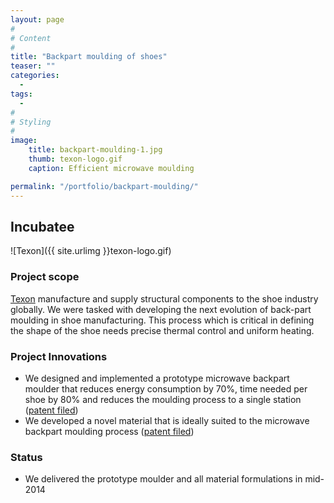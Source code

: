 ```yaml
---
layout: page
#
# Content
#
title: "Backpart moulding of shoes"
teaser: ""
categories:
  -
tags:
  -
#
# Styling
#
image:
    title: backpart-moulding-1.jpg
    thumb: texon-logo.gif
    caption: Efficient microwave moulding

permalink: "/portfolio/backpart-moulding/"
---
```


## Incubatee
![Texon]({{ site.urlimg }}texon-logo.gif)

### Project scope
[Texon](http://texon.com) manufacture and supply structural components to the shoe industry globally. We were tasked with developing the next evolution of back-part moulding in shoe manufacturing. This process which is critical in defining the shape of the shoe needs precise thermal control and uniform heating.

### Project Innovations
- We designed and implemented a prototype microwave backpart moulder that reduces energy consumption by 70%, time needed per shoe by 80% and reduces the moulding process to a single station ([patent filed](http://www.google.com/patents/WO2015075435A1))
- We developed a novel material that is ideally suited to the microwave backpart moulding process ([patent filed](https://www.google.com/patents/WO2015075436A1))

### Status
- We delivered the prototype moulder and all material formulations in mid-2014
